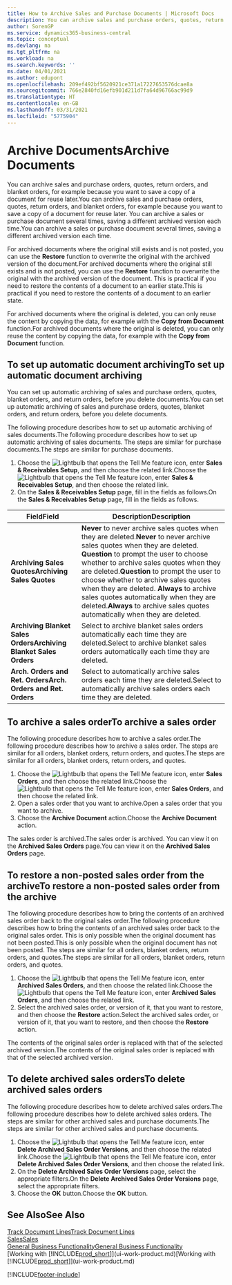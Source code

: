 ```yaml
---
title: How to Archive Sales and Purchase Documents | Microsoft Docs
description: You can archive sales and purchase orders, quotes, return orders, and blanket orders, and you can use the archived document to recreate the document that it was archived from.
author: SorenGP
ms.service: dynamics365-business-central
ms.topic: conceptual
ms.devlang: na
ms.tgt_pltfrm: na
ms.workload: na
ms.search.keywords: ''
ms.date: 04/01/2021
ms.author: edupont
ms.openlocfilehash: 209ef492bf5620921ce371a17227653576dcae8a
ms.sourcegitcommit: 766e2840fd16efb901d211d7fa64d96766ac99d9
ms.translationtype: HT
ms.contentlocale: en-GB
ms.lasthandoff: 03/31/2021
ms.locfileid: "5775904"
---
```

# <a name="archive-documents"></a><span data-ttu-id="3da3c-103">Archive Documents</span><span class="sxs-lookup"><span data-stu-id="3da3c-103">Archive Documents</span></span>
<span data-ttu-id="3da3c-104">You can archive sales and purchase orders, quotes, return orders, and blanket orders, for example because you want to save a copy of a document for reuse later.</span><span class="sxs-lookup"><span data-stu-id="3da3c-104">You can archive sales and purchase orders, quotes, return orders, and blanket orders, for example because you want to save a copy of a document for reuse later.</span></span> <span data-ttu-id="3da3c-105">You can archive a sales or purchase document several times, saving a different archived version each time.</span><span class="sxs-lookup"><span data-stu-id="3da3c-105">You can archive a sales or purchase document several times, saving a different archived version each time.</span></span>

<span data-ttu-id="3da3c-106">For archived documents where the original still exists and is not posted, you can use the **Restore** function to overwrite the original with the archived version of the document.</span><span class="sxs-lookup"><span data-stu-id="3da3c-106">For archived documents where the original still exists and is not posted, you can use the **Restore** function to overwrite the original with the archived version of the document.</span></span> <span data-ttu-id="3da3c-107">This is practical if you need to restore the contents of a document to an earlier state.</span><span class="sxs-lookup"><span data-stu-id="3da3c-107">This is practical if you need to restore the contents of a document to an earlier state.</span></span>

<span data-ttu-id="3da3c-108">For archived documents where the original is deleted, you can only reuse the content by copying the data, for example with the **Copy from Document** function.</span><span class="sxs-lookup"><span data-stu-id="3da3c-108">For archived documents where the original is deleted, you can only reuse the content by copying the data, for example with the **Copy from Document** function.</span></span>   

## <a name="to-set-up-automatic-document-archiving"></a><span data-ttu-id="3da3c-109">To set up automatic document archiving</span><span class="sxs-lookup"><span data-stu-id="3da3c-109">To set up automatic document archiving</span></span>  
<span data-ttu-id="3da3c-110">You can set up automatic archiving of sales and purchase orders, quotes, blanket orders, and return orders, before you delete documents.</span><span class="sxs-lookup"><span data-stu-id="3da3c-110">You can set up automatic archiving of sales and purchase orders, quotes, blanket orders, and return orders, before you delete documents.</span></span>

<span data-ttu-id="3da3c-111">The following procedure describes how to set up automatic archiving of sales documents.</span><span class="sxs-lookup"><span data-stu-id="3da3c-111">The following procedure describes how to set up automatic archiving of sales documents.</span></span> <span data-ttu-id="3da3c-112">The steps are similar for purchase documents.</span><span class="sxs-lookup"><span data-stu-id="3da3c-112">The steps are similar for purchase documents.</span></span>
1.  <span data-ttu-id="3da3c-113">Choose the ![Lightbulb that opens the Tell Me feature](media/ui-search/search_small.png "Tell me what you want to do") icon, enter **Sales & Receivables Setup**, and then choose the related link.</span><span class="sxs-lookup"><span data-stu-id="3da3c-113">Choose the ![Lightbulb that opens the Tell Me feature](media/ui-search/search_small.png "Tell me what you want to do") icon, enter **Sales & Receivables Setup**, and then choose the related link.</span></span>
2. <span data-ttu-id="3da3c-114">On the **Sales & Receivables Setup** page, fill in the fields as follows.</span><span class="sxs-lookup"><span data-stu-id="3da3c-114">On the **Sales & Receivables Setup** page, fill in the fields as follows.</span></span>

|<span data-ttu-id="3da3c-115">Field</span><span class="sxs-lookup"><span data-stu-id="3da3c-115">Field</span></span>|<span data-ttu-id="3da3c-116">Description</span><span class="sxs-lookup"><span data-stu-id="3da3c-116">Description</span></span>|
|-----|-----------|
|<span data-ttu-id="3da3c-117">**Archiving Sales Quotes**</span><span class="sxs-lookup"><span data-stu-id="3da3c-117">**Archiving Sales Quotes**</span></span>|<span data-ttu-id="3da3c-118">**Never** to never archive sales quotes when they are deleted.</span><span class="sxs-lookup"><span data-stu-id="3da3c-118">**Never** to never archive sales quotes when they are deleted.</span></span> <span data-ttu-id="3da3c-119">**Question** to prompt the user to choose whether to archive sales quotes when they are deleted.</span><span class="sxs-lookup"><span data-stu-id="3da3c-119">**Question** to prompt the user to choose whether to archive sales quotes when they are deleted.</span></span> <span data-ttu-id="3da3c-120">**Always** to archive sales quotes automatically when they are deleted.</span><span class="sxs-lookup"><span data-stu-id="3da3c-120">**Always** to archive sales quotes automatically when they are deleted.</span></span>|
|<span data-ttu-id="3da3c-121">**Archiving Blanket Sales Orders**</span><span class="sxs-lookup"><span data-stu-id="3da3c-121">**Archiving Blanket Sales Orders**</span></span>|<span data-ttu-id="3da3c-122">Select to archive blanket sales orders automatically each time they are deleted.</span><span class="sxs-lookup"><span data-stu-id="3da3c-122">Select to archive blanket sales orders automatically each time they are deleted.</span></span>|
|<span data-ttu-id="3da3c-123">**Arch. Orders and Ret. Orders**</span><span class="sxs-lookup"><span data-stu-id="3da3c-123">**Arch. Orders and Ret. Orders**</span></span>|<span data-ttu-id="3da3c-124">Select to automatically archive sales orders each time they are deleted.</span><span class="sxs-lookup"><span data-stu-id="3da3c-124">Select to automatically archive sales orders each time they are deleted.</span></span>|

## <a name="to-archive-a-sales-order"></a><span data-ttu-id="3da3c-125">To archive a sales order</span><span class="sxs-lookup"><span data-stu-id="3da3c-125">To archive a sales order</span></span>
<span data-ttu-id="3da3c-126">The following procedure describes how to archive a sales order.</span><span class="sxs-lookup"><span data-stu-id="3da3c-126">The following procedure describes how to archive a sales order.</span></span> <span data-ttu-id="3da3c-127">The steps are similar for all orders, blanket orders, return orders, and quotes.</span><span class="sxs-lookup"><span data-stu-id="3da3c-127">The steps are similar for all orders, blanket orders, return orders, and quotes.</span></span>

1.  <span data-ttu-id="3da3c-128">Choose the ![Lightbulb that opens the Tell Me feature](media/ui-search/search_small.png "Tell me what you want to do") icon, enter **Sales Orders**, and then choose the related link.</span><span class="sxs-lookup"><span data-stu-id="3da3c-128">Choose the ![Lightbulb that opens the Tell Me feature](media/ui-search/search_small.png "Tell me what you want to do") icon, enter **Sales Orders**, and then choose the related link.</span></span>  
2.  <span data-ttu-id="3da3c-129">Open a sales order that you want to archive.</span><span class="sxs-lookup"><span data-stu-id="3da3c-129">Open a sales order that you want to archive.</span></span>  
3.  <span data-ttu-id="3da3c-130">Choose the **Archive Document** action.</span><span class="sxs-lookup"><span data-stu-id="3da3c-130">Choose the **Archive Document** action.</span></span>

<span data-ttu-id="3da3c-131">The sales order is archived.</span><span class="sxs-lookup"><span data-stu-id="3da3c-131">The sales order is archived.</span></span> <span data-ttu-id="3da3c-132">You can view it on the **Archived Sales Orders** page.</span><span class="sxs-lookup"><span data-stu-id="3da3c-132">You can view it on the **Archived Sales Orders** page.</span></span>

## <a name="to-restore-a-non-posted-sales-order-from-the-archive"></a><span data-ttu-id="3da3c-133">To restore a non-posted sales order from the archive</span><span class="sxs-lookup"><span data-stu-id="3da3c-133">To restore a non-posted sales order from the archive</span></span>
<span data-ttu-id="3da3c-134">The following procedure describes how to bring the contents of an archived sales order back to the original sales order.</span><span class="sxs-lookup"><span data-stu-id="3da3c-134">The following procedure describes how to bring the contents of an archived sales order back to the original sales order.</span></span> <span data-ttu-id="3da3c-135">This is only possible when the original document has not been posted.</span><span class="sxs-lookup"><span data-stu-id="3da3c-135">This is only possible when the original document has not been posted.</span></span> <span data-ttu-id="3da3c-136">The steps are similar for all orders, blanket orders, return orders, and quotes.</span><span class="sxs-lookup"><span data-stu-id="3da3c-136">The steps are similar for all orders, blanket orders, return orders, and quotes.</span></span>

1. <span data-ttu-id="3da3c-137">Choose the ![Lightbulb that opens the Tell Me feature](media/ui-search/search_small.png "Tell me what you want to do") icon, enter **Archived Sales Orders**, and then choose the related link.</span><span class="sxs-lookup"><span data-stu-id="3da3c-137">Choose the ![Lightbulb that opens the Tell Me feature](media/ui-search/search_small.png "Tell me what you want to do") icon, enter **Archived Sales Orders**, and then choose the related link.</span></span>
2. <span data-ttu-id="3da3c-138">Select the archived sales order, or version of it, that you want to restore, and then choose the **Restore** action.</span><span class="sxs-lookup"><span data-stu-id="3da3c-138">Select the archived sales order, or version of it, that you want to restore, and then choose the **Restore** action.</span></span>  

<span data-ttu-id="3da3c-139">The contents of the original sales order is replaced with that of the selected archived version.</span><span class="sxs-lookup"><span data-stu-id="3da3c-139">The contents of the original sales order is replaced with that of the selected archived version.</span></span>

## <a name="to-delete-archived-sales-orders"></a><span data-ttu-id="3da3c-140">To delete archived sales orders</span><span class="sxs-lookup"><span data-stu-id="3da3c-140">To delete archived sales orders</span></span>
<span data-ttu-id="3da3c-141">The following procedure describes how to delete archived sales orders.</span><span class="sxs-lookup"><span data-stu-id="3da3c-141">The following procedure describes how to delete archived sales orders.</span></span> <span data-ttu-id="3da3c-142">The steps are similar for other archived sales and purchase documents.</span><span class="sxs-lookup"><span data-stu-id="3da3c-142">The steps are similar for other archived sales and purchase documents.</span></span>

1.  <span data-ttu-id="3da3c-143">Choose the ![Lightbulb that opens the Tell Me feature](media/ui-search/search_small.png "Tell me what you want to do") icon, enter **Delete Archived Sales Order Versions**, and then choose the related link.</span><span class="sxs-lookup"><span data-stu-id="3da3c-143">Choose the ![Lightbulb that opens the Tell Me feature](media/ui-search/search_small.png "Tell me what you want to do") icon, enter **Delete Archived Sales Order Versions**, and then choose the related link.</span></span>  
2.  <span data-ttu-id="3da3c-144">On the **Delete Archived Sales Order Versions** page, select the appropriate filters.</span><span class="sxs-lookup"><span data-stu-id="3da3c-144">On the **Delete Archived Sales Order Versions** page, select the appropriate filters.</span></span>  
3.  <span data-ttu-id="3da3c-145">Choose the **OK** button.</span><span class="sxs-lookup"><span data-stu-id="3da3c-145">Choose the **OK** button.</span></span>

## <a name="see-also"></a><span data-ttu-id="3da3c-146">See Also</span><span class="sxs-lookup"><span data-stu-id="3da3c-146">See Also</span></span>
[<span data-ttu-id="3da3c-147">Track Document Lines</span><span class="sxs-lookup"><span data-stu-id="3da3c-147">Track Document Lines</span></span>](across-how-to-track-document-lines.md)  
[<span data-ttu-id="3da3c-148">Sales</span><span class="sxs-lookup"><span data-stu-id="3da3c-148">Sales</span></span>](sales-manage-sales.md)  
[<span data-ttu-id="3da3c-149">General Business Functionality</span><span class="sxs-lookup"><span data-stu-id="3da3c-149">General Business Functionality</span></span>](ui-across-business-areas.md)  
<span data-ttu-id="3da3c-150">[Working with [!INCLUDE[prod_short](includes/prod_short.md)]](ui-work-product.md)</span><span class="sxs-lookup"><span data-stu-id="3da3c-150">[Working with [!INCLUDE[prod_short](includes/prod_short.md)]](ui-work-product.md)</span></span>


[!INCLUDE[footer-include](includes/footer-banner.md)]